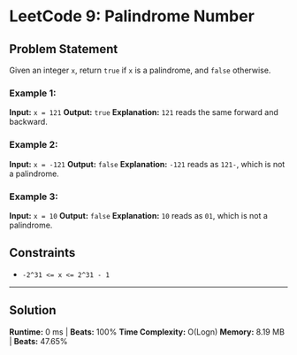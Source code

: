 # LeetCode 9: Palindrome Number

## Problem Statement
Given an integer `x`, return `true` if `x` is a palindrome, and `false` otherwise.

### Example 1:
**Input:** `x = 121`
**Output:** `true`
**Explanation:** `121` reads the same forward and backward.

### Example 2:
**Input:** `x = -121`
**Output:** `false`
**Explanation:** `-121` reads as `121-`, which is not a palindrome.

### Example 3:
**Input:** `x = 10`
**Output:** `false`
**Explanation:** `10` reads as `01`, which is not a palindrome.

## Constraints
- `-2^31 <= x <= 2^31 - 1`

---
## Solution
**Runtime:** 0 ms | **Beats:** 100%
**Time Complexity:** O(Logn)
**Memory:** 8.19 MB | **Beats:** 47.65%
